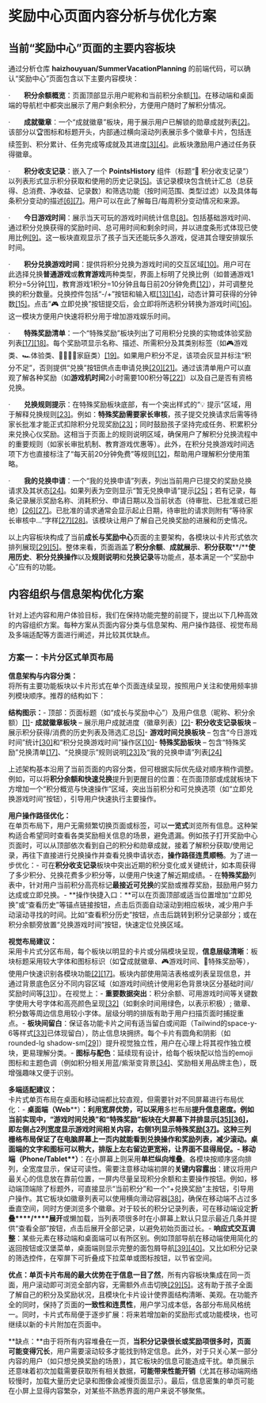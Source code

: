 # 奖励中心页面内容分析与优化方案

## 当前“奖励中心”页面的主要内容板块

通过分析仓库 **haizhouyuan/SummerVacationPlanning** 的前端代码，可以确认“奖励中心”页面包含以下主要内容模块：

·       **积分余额概览**：页面顶部显示用户昵称和当前积分余额[[1]](https://github.com/haizhouyuan/SummerVacationPlanning/blob/b030ac607ea2b98cd833ecacfa714bd7150ca88a/frontend/src/pages/Rewards.tsx#L284-L289)。在移动端和桌面端的导航栏中都突出展示了用户剩余积分，方便用户随时了解积分情况。

·       **成就徽章**：一个“成就徽章”板块，用于展示用户已解锁的勋章成就列表[[2]](https://github.com/haizhouyuan/SummerVacationPlanning/blob/b030ac607ea2b98cd833ecacfa714bd7150ca88a/frontend/src/pages/Rewards.tsx#L325-L332)。该部分以🏆图标和标题开头，内部通过横向滚动列表展示多个徽章卡片，包括连续签到、积分累计、任务完成等成就及其进度[[3]](https://github.com/haizhouyuan/SummerVacationPlanning/blob/b030ac607ea2b98cd833ecacfa714bd7150ca88a/frontend/src/pages/Rewards.tsx#L37-L46)[[4]](https://github.com/haizhouyuan/SummerVacationPlanning/blob/b030ac607ea2b98cd833ecacfa714bd7150ca88a/frontend/src/pages/Rewards.tsx#L48-L56)。此板块激励用户通过任务获得徽章。

·       **积分收支记录**：嵌入了一个 **PointsHistory** 组件（标题“💎 积分收支记录”）以列表形式显示积分获取和使用的历史记录[[5]](https://github.com/haizhouyuan/SummerVacationPlanning/blob/b030ac607ea2b98cd833ecacfa714bd7150ca88a/frontend/src/pages/Rewards.tsx#L352-L359)。该记录模块包含统计汇总（总获得、总消费、净收益、记录数）和筛选功能（按时间范围、类型过滤）以及具体每条积分变动的描述[[6]](https://github.com/haizhouyuan/SummerVacationPlanning/blob/b030ac607ea2b98cd833ecacfa714bd7150ca88a/frontend/src/components/PointsHistory.tsx#L198-L207)[[7]](https://github.com/haizhouyuan/SummerVacationPlanning/blob/b030ac607ea2b98cd833ecacfa714bd7150ca88a/frontend/src/components/PointsHistory.tsx#L222-L231)。用户可以在此了解每日/每周积分变动情况和来源。

·       **今日游戏时间**：展示当天可玩的游戏时间统计信息[[8]](https://github.com/haizhouyuan/SummerVacationPlanning/blob/b030ac607ea2b98cd833ecacfa714bd7150ca88a/frontend/src/pages/Rewards.tsx#L363-L371)。包括基础游戏时间、通过积分兑换获得的奖励时间、总可用时间和剩余时间，并以进度条形式体现已使用比例[[9]](https://github.com/haizhouyuan/SummerVacationPlanning/blob/b030ac607ea2b98cd833ecacfa714bd7150ca88a/frontend/src/pages/Rewards.tsx#L389-L398)。这一板块直观显示了孩子当天还能玩多久游戏，促进其合理安排娱乐时间。

·       **积分兑换游戏时间**：提供将积分兑换为游戏时间的交互区域[[10]](https://github.com/haizhouyuan/SummerVacationPlanning/blob/b030ac607ea2b98cd833ecacfa714bd7150ca88a/frontend/src/pages/Rewards.tsx#L408-L416)。用户可在此选择兑换**普通游戏**或**教育游戏**两种类型，界面上标明了兑换比例（如普通游戏1积分=5分钟[[11]](https://github.com/haizhouyuan/SummerVacationPlanning/blob/b030ac607ea2b98cd833ecacfa714bd7150ca88a/frontend/src/pages/Rewards.tsx#L428-L436)，教育游戏1积分=10分钟且每日前20分钟免费[[12]](https://github.com/haizhouyuan/SummerVacationPlanning/blob/b030ac607ea2b98cd833ecacfa714bd7150ca88a/frontend/src/pages/Rewards.tsx#L444-L448)），并可调整兑换的积分数量。兑换控件包括“-/+”按钮和输入框[[13]](https://github.com/haizhouyuan/SummerVacationPlanning/blob/b030ac607ea2b98cd833ecacfa714bd7150ca88a/frontend/src/pages/Rewards.tsx#L454-L463)[[14]](https://github.com/haizhouyuan/SummerVacationPlanning/blob/b030ac607ea2b98cd833ecacfa714bd7150ca88a/frontend/src/pages/Rewards.tsx#L470-L478)，动态计算可获得的分钟数[[15]](https://github.com/haizhouyuan/SummerVacationPlanning/blob/b030ac607ea2b98cd833ecacfa714bd7150ca88a/frontend/src/pages/Rewards.tsx#L479-L487)。点击“🎮 立即兑换”按钮提交后，会立即将所选积分转换为游戏时间[[16]](https://github.com/haizhouyuan/SummerVacationPlanning/blob/b030ac607ea2b98cd833ecacfa714bd7150ca88a/frontend/src/pages/Rewards.tsx#L486-L494)。这一模块方便用户快速将积分用于增加游戏娱乐时间。

·       **特殊奖励清单**：一个“特殊奖励”板块列出了可用积分兑换的实物或体验奖励列表[[17]](https://github.com/haizhouyuan/SummerVacationPlanning/blob/b030ac607ea2b98cd833ecacfa714bd7150ca88a/frontend/src/pages/Rewards.tsx#L500-L508)[[18]](https://github.com/haizhouyuan/SummerVacationPlanning/blob/b030ac607ea2b98cd833ecacfa714bd7150ca88a/frontend/src/pages/Rewards.tsx#L513-L521)。每个奖励项显示名称、描述、所需积分及其类别标签（如🎮游戏类、🏎️体验类、👨‍👩‍👧‍👦家庭类）[[19]](https://github.com/haizhouyuan/SummerVacationPlanning/blob/b030ac607ea2b98cd833ecacfa714bd7150ca88a/frontend/src/pages/Rewards.tsx#L514-L523)。如果用户积分不足，该项会灰显并标注“积分不足”，否则提供“兑换”按钮供点击申请兑换[[20]](https://github.com/haizhouyuan/SummerVacationPlanning/blob/b030ac607ea2b98cd833ecacfa714bd7150ca88a/frontend/src/pages/Rewards.tsx#L533-L541)[[21]](https://github.com/haizhouyuan/SummerVacationPlanning/blob/b030ac607ea2b98cd833ecacfa714bd7150ca88a/frontend/src/pages/Rewards.tsx#L534-L542)。通过该清单用户可以直观了解各种奖励（如**游戏机时间**2小时需要100积分等[[22]](https://github.com/haizhouyuan/SummerVacationPlanning/blob/b030ac607ea2b98cd833ecacfa714bd7150ca88a/frontend/src/pages/Rewards.tsx#L94-L102)）以及自己是否有资格兑换。

·       **兑换规则提示**：在特殊奖励板块底部，有一个突出样式的“💡 提示”区域，用于解释兑换规则[[23]](https://github.com/haizhouyuan/SummerVacationPlanning/blob/b030ac607ea2b98cd833ecacfa714bd7150ca88a/frontend/src/pages/Rewards.tsx#L553-L560)。例如：**特殊奖励需要家长审核**，孩子提交兑换请求后需等待家长批准才能正式扣除积分兑现奖励[[23]](https://github.com/haizhouyuan/SummerVacationPlanning/blob/b030ac607ea2b98cd833ecacfa714bd7150ca88a/frontend/src/pages/Rewards.tsx#L553-L560)；同时鼓励孩子坚持完成任务、积累积分来兑换心仪奖励。这相当于页面上的规则说明区域，确保用户了解积分兑换流程中的重要规则（如家长审批机制、教育游戏优惠等）。此外，在积分兑换游戏时间选项下方也直接标注了“每天前20分钟免费”等规则[[12]](https://github.com/haizhouyuan/SummerVacationPlanning/blob/b030ac607ea2b98cd833ecacfa714bd7150ca88a/frontend/src/pages/Rewards.tsx#L444-L448)，帮助用户理解积分使用策略。

·       **我的兑换申请**：一个“我的兑换申请”列表，列出当前用户已提交的奖励兑换请求及其状态[[24]](https://github.com/haizhouyuan/SummerVacationPlanning/blob/b030ac607ea2b98cd833ecacfa714bd7150ca88a/frontend/src/pages/Rewards.tsx#L560-L568)。如果列表为空则显示“暂无兑换申请”提示[[25]](https://github.com/haizhouyuan/SummerVacationPlanning/blob/b030ac607ea2b98cd833ecacfa714bd7150ca88a/frontend/src/pages/Rewards.tsx#L564-L570)；若有记录，每条记录展示奖励名称、消耗积分、申请日期以及当前状态（待审批、已批准或已拒绝）[[26]](https://github.com/haizhouyuan/SummerVacationPlanning/blob/b030ac607ea2b98cd833ecacfa714bd7150ca88a/frontend/src/pages/Rewards.tsx#L579-L587)[[27]](https://github.com/haizhouyuan/SummerVacationPlanning/blob/b030ac607ea2b98cd833ecacfa714bd7150ca88a/frontend/src/pages/Rewards.tsx#L582-L590)。已批准的请求通常会显示起止日期，待审批的请求则附有“等待家长审核中...”字样[[27]](https://github.com/haizhouyuan/SummerVacationPlanning/blob/b030ac607ea2b98cd833ecacfa714bd7150ca88a/frontend/src/pages/Rewards.tsx#L582-L590)[[28]](https://github.com/haizhouyuan/SummerVacationPlanning/blob/b030ac607ea2b98cd833ecacfa714bd7150ca88a/frontend/src/pages/Rewards.tsx#L594-L601)。该模块让用户了解自己兑换奖励的进展和历史情况。

以上内容板块构成了当前**成长与奖励中心**页面的主要架构，各模块以卡片形式依次排列展现[[29]](https://github.com/haizhouyuan/SummerVacationPlanning/blob/b030ac607ea2b98cd833ecacfa714bd7150ca88a/frontend/src/pages/Rewards.tsx#L324-L332)[[5]](https://github.com/haizhouyuan/SummerVacationPlanning/blob/b030ac607ea2b98cd833ecacfa714bd7150ca88a/frontend/src/pages/Rewards.tsx#L352-L359)。整体来看，页面涵盖了**积分余额**、**成就展示**、**积分获取****/****使用历史**、**积分兑换操作**以及**规则说明**和**兑换记录**等功能点，基本满足一个“奖励中心”应有的功能。

## 内容组织与信息架构优化方案

针对上述内容和用户体验目标，我们在保持功能完整的前提下，提出以下几种高效的内容组织方案。每种方案从页面内容分类与信息架构、用户操作路径、视觉布局及多端适配等方面进行阐述，并比较其优缺点。

### 方案一：**卡片分区式单页布局**

**信息架构与内容分类：**  
将所有主要功能板块以卡片形式在单个页面连续呈现，按照用户关注和使用频率排列模块顺序。推荐的结构如下：

**结构图示：**- 顶部：页面标题（如“成长与奖励中心”）及用户信息（昵称、积分余额）[[1]](https://github.com/haizhouyuan/SummerVacationPlanning/blob/b030ac607ea2b98cd833ecacfa714bd7150ca88a/frontend/src/pages/Rewards.tsx#L284-L289)- **成就徽章板块** – 展示用户成就进度（徽章列表）[[2]](https://github.com/haizhouyuan/SummerVacationPlanning/blob/b030ac607ea2b98cd833ecacfa714bd7150ca88a/frontend/src/pages/Rewards.tsx#L325-L332)- **积分收支记录板块** – 展示积分获得/消费的历史列表及筛选汇总[[5]](https://github.com/haizhouyuan/SummerVacationPlanning/blob/b030ac607ea2b98cd833ecacfa714bd7150ca88a/frontend/src/pages/Rewards.tsx#L352-L359)- **游戏时间兑换板块** – 包含“今日游戏时间”统计[[30]](https://github.com/haizhouyuan/SummerVacationPlanning/blob/b030ac607ea2b98cd833ecacfa714bd7150ca88a/frontend/src/pages/Rewards.tsx#L365-L373)和“积分兑换游戏时间”操作区[[10]](https://github.com/haizhouyuan/SummerVacationPlanning/blob/b030ac607ea2b98cd833ecacfa714bd7150ca88a/frontend/src/pages/Rewards.tsx#L408-L416)- **特殊奖励板块** – 包含“特殊奖励”兑换清单[[17]](https://github.com/haizhouyuan/SummerVacationPlanning/blob/b030ac607ea2b98cd833ecacfa714bd7150ca88a/frontend/src/pages/Rewards.tsx#L500-L508)、“兑换提示”规则说明[[23]](https://github.com/haizhouyuan/SummerVacationPlanning/blob/b030ac607ea2b98cd833ecacfa714bd7150ca88a/frontend/src/pages/Rewards.tsx#L553-L560)及“我的兑换申请”列表[[24]](https://github.com/haizhouyuan/SummerVacationPlanning/blob/b030ac607ea2b98cd833ecacfa714bd7150ca88a/frontend/src/pages/Rewards.tsx#L560-L568)

上述架构基本沿用了当前页面的内容分类，但可根据实际优先级对顺序稍作调整。例如，可以将**积分余额和快速兑换**提升到更醒目的位置：在页面顶部或成就板块下方增加一个“积分概览与快速操作”区域，突出当前积分和可兑换选项（如“立即兑换游戏时间”按钮），引导用户快速执行主要操作。

**用户操作路径优化：**  
在单页布局下，用户无需频繁切换页面或标签，可以**一览式**浏览所有信息。这种架构适合希望同时查看各类奖励相关信息的场景，避免遗漏。例如孩子打开奖励中心页面时，可以从顶部依次看到自己的积分和勋章成就，接着了解积分获取/使用记录，再往下直接进行兑换操作并查看兑换申请状态，**操作路径连贯顺畅**。为了进一步优化：- 可在**积分收支记录**板块中突出近期的积分变化或关键统计，如本周获得了多少积分、兑换花费多少积分等，以便用户快速了解近期成绩。- 在**特殊奖励**列表中，针对用户当前积分高亮标记**最接近可兑换**的奖励或推荐奖励，鼓励用户努力达成或立即兑换。- **操作快捷入口：**可以在页面顶部或适当位置增加“立即兑换”或“查看历史”等锚点链接按钮，点击后页面自动滚动到相应板块，减少用户手动滚动寻找的时间。比如“查看积分历史”按钮，点击后跳转到积分记录部分；或在积分余额旁放置“兑换游戏时间”按钮，快速定位兑换区域。

**视觉布局建议：**  
采用卡片式分区布局，每个板块以明显的卡片或分隔模块呈现，**信息层级清晰**：板块标题采用较大字体和图标标识（如🏆成就徽章、🎮游戏时间、🎁特殊奖励等），使用户快速识别各模块功能[[2]](https://github.com/haizhouyuan/SummerVacationPlanning/blob/b030ac607ea2b98cd833ecacfa714bd7150ca88a/frontend/src/pages/Rewards.tsx#L325-L332)[[17]](https://github.com/haizhouyuan/SummerVacationPlanning/blob/b030ac607ea2b98cd833ecacfa714bd7150ca88a/frontend/src/pages/Rewards.tsx#L500-L508)。板块内部使用简洁表格或列表呈现信息，并通过背景底色区分不同内容区域（如游戏时间统计使用彩色背景块区分基础时间/奖励时间等[[31]](https://github.com/haizhouyuan/SummerVacationPlanning/blob/b030ac607ea2b98cd833ecacfa714bd7150ca88a/frontend/src/pages/Rewards.tsx#L373-L381)）。在视觉上：- **重要数据突出**：积分余额、可用游戏时间等关键数字使用大号字体和高亮颜色呈现[[32]](https://github.com/haizhouyuan/SummerVacationPlanning/blob/b030ac607ea2b98cd833ecacfa714bd7150ca88a/frontend/src/pages/Rewards.tsx#L375-L383)（如剩余时间用绿色，以表示积极）; 徽章、积分数等周边信息用较小字体。层级分明的排版有助于用户扫描页面时捕捉重点。- **板块间留白**：保证各功能卡片之间有适当留白或间距（Tailwind的space-y-6等样式[[33]](https://github.com/haizhouyuan/SummerVacationPlanning/blob/b030ac607ea2b98cd833ecacfa714bd7150ca88a/frontend/src/pages/Rewards.tsx#L323-L330)已体现留白），防止信息块拥挤。每个卡片有圆角和阴影（如rounded-lg shadow-sm[[29]](https://github.com/haizhouyuan/SummerVacationPlanning/blob/b030ac607ea2b98cd833ecacfa714bd7150ca88a/frontend/src/pages/Rewards.tsx#L324-L332)）提升视觉独立性，用户在心理上将其视作独立模块，更易理解分类。- **图标与配色**：延续现有设计，给每个板块配以恰当的emoji图标和主题色调（例如积分相关用蓝/紫渐变背景[[34]](https://github.com/haizhouyuan/SummerVacationPlanning/blob/b030ac607ea2b98cd833ecacfa714bd7150ca88a/frontend/src/components/PointsHistory.tsx#L199-L207)、奖励相关用品牌主色），既增强趣味又便于识别。

**多端适配建议：**  
卡片式单页布局在桌面和移动端都比较直观，但需要针对不同屏幕进行布局优化：- **桌面端（Web****）**：利用宽屏优势，可以采用**多栏布局**提升信息密度。例如当前实现中，“游戏时间兑换”和“特殊奖励”板块在大屏幕下并排显示[[35]](https://github.com/haizhouyuan/SummerVacationPlanning/blob/b030ac607ea2b98cd833ecacfa714bd7150ca88a/frontend/src/pages/Rewards.tsx#L358-L366)[[36]](https://github.com/haizhouyuan/SummerVacationPlanning/blob/b030ac607ea2b98cd833ecacfa714bd7150ca88a/frontend/src/pages/Rewards.tsx#L359-L367)，即左侧占2列宽度显示游戏时间相关内容，右侧1列显示特殊奖励[[37]](https://github.com/haizhouyuan/SummerVacationPlanning/blob/b030ac607ea2b98cd833ecacfa714bd7150ca88a/frontend/src/pages/Rewards.tsx#L498-L506)。这种三列栅格布局保证了在电脑屏幕上一页内就能看到兑换操作和奖励列表，减少滚动。桌面端的文字和图标可以稍大，排版上左右留边更宽裕，让界面不显得局促。- **移动端（Phone/Tablet****）**：在小屏幕上则采用**单栏纵向堆叠**。各模块按顺序竖向排列，全宽度显示，保证可读性。需要注意移动端初屏的**关键内容露出**：建议将用户最关心的信息放在靠前位置，一屏内尽量呈现积分余额和主要操作按钮。例如，移动端顶端除了标题外，可直接显示“当前积分”和一个“+兑换奖励”主按钮，引导用户操作。其它板块如徽章列表可以使用横向滑动容器[[38]](https://github.com/haizhouyuan/SummerVacationPlanning/blob/b030ac607ea2b98cd833ecacfa714bd7150ca88a/frontend/src/pages/Rewards.tsx#L331-L339)，确保在移动端不占过多垂直空间，同时方便浏览多个徽章。对于较长的积分记录列表，可在移动端设定**折叠****/****展开**或懒加载，当列表项很多时在小屏幕上默认只显示最近几条并提供“查看全部”按钮，点击后展开全部记录，以避免初始页面过长。- **响应式交互调整**：某些元素在移动端和桌面端可以有所区别。例如顶部导航在移动端使用简化的返回按钮或汉堡菜单，桌面端则显示完整的面包屑导航[[39]](https://github.com/haizhouyuan/SummerVacationPlanning/blob/b030ac607ea2b98cd833ecacfa714bd7150ca88a/frontend/src/pages/Rewards.tsx#L259-L267)[[40]](https://github.com/haizhouyuan/SummerVacationPlanning/blob/b030ac607ea2b98cd833ecacfa714bd7150ca88a/frontend/src/pages/Rewards.tsx#L294-L302)。又比如积分记录的筛选控件，在窄屏下可折叠成下拉菜单或图标按钮，以节省空间。

**优点：**单页卡片布局的**最大优势在于信息一目了然**，所有内容板块集成在同一页面，用户滚动即可浏览全部内容，无需额外点击切换[[29]](https://github.com/haizhouyuan/SummerVacationPlanning/blob/b030ac607ea2b98cd833ecacfa714bd7150ca88a/frontend/src/pages/Rewards.tsx#L324-L332)[[5]](https://github.com/haizhouyuan/SummerVacationPlanning/blob/b030ac607ea2b98cd833ecacfa714bd7150ca88a/frontend/src/pages/Rewards.tsx#L352-L359)。这有助于孩子全面了解自己的积分及奖励状况，且模块化卡片设计使界面结构清晰、美观。在功能齐全的同时，保持了页面的**一致性和连贯性**，用户学习成本低，各部分布局风格统一。同时，卡片式布局便于逐步扩展：将来若增加新的奖励形式或功能模块，也可继续以新的卡片附加在页面中。

**缺点：**由于将所有内容堆叠在一页，**当积分记录很长或奖励项很多时，页面可能变得冗长**，用户需要滚动较多才能找到特定信息。此外，对于只关心某一部分内容的用户（如只想兑换奖励的场景），其它板块的信息可能造成干扰。单页展示还意味着初次加载需要获取所有相关数据，**可能带来性能开销**（尤其在移动端网络较慢时，加载大量历史记录和图像会减慢页面显示）。最后，信息密集的单页可能在小屏上显得内容繁杂，对某些不熟悉界面的用户来说不够聚焦。

